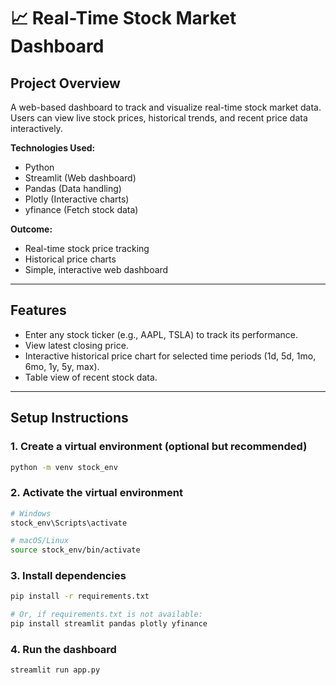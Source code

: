# 📈 Real-Time Stock Market Dashboard

## **Project Overview**
A web-based dashboard to track and visualize real-time stock market data. Users can view live stock prices, historical trends, and recent price data interactively.

**Technologies Used:**
- Python
- Streamlit (Web dashboard)
- Pandas (Data handling)
- Plotly (Interactive charts)
- yfinance (Fetch stock data)

**Outcome:**
- Real-time stock price tracking
- Historical price charts
- Simple, interactive web dashboard

---

## **Features**
- Enter any stock ticker (e.g., AAPL, TSLA) to track its performance.
- View latest closing price.
- Interactive historical price chart for selected time periods (1d, 5d, 1mo, 6mo, 1y, 5y, max).
- Table view of recent stock data.

---

## **Setup Instructions**

### 1. Create a virtual environment (optional but recommended)
```bash
python -m venv stock_env
```

### 2. Activate the virtual environment
```bash
# Windows
stock_env\Scripts\activate

# macOS/Linux
source stock_env/bin/activate
```
### **3. Install dependencies**
```bash
pip install -r requirements.txt

# Or, if requirements.txt is not available:
pip install streamlit pandas plotly yfinance
```
### **4. Run the dashboard**
```bash
streamlit run app.py

